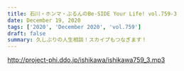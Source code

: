 ```yaml
---
title: 石川・ホンマ・ぶるんのBe-SIDE Your Life! vol.759-3
date: December 19, 2020
tags: ['2020', 'December 2020', 'vol.759']
draft: false
summary: 久しぶりの人生相談！スカイプもつなぎます！
---
```


http://project-phi.ddo.jp/ishikawa/ishikawa759_3.mp3
